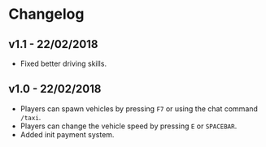 # Changelog

## v1.1 - 22/02/2018

- Fixed better driving skills.

## v1.0 - 22/02/2018

- Players can spawn vehicles by pressing `F7` or using the chat command `/taxi`.
- Players can change the vehicle speed by pressing `E` or `SPACEBAR`.
- Added init payment system.
